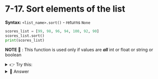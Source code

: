 # 7-17. Sort elements of the list

**Syntax:**  `<list_name>.sort()` - returns `None` 


```python
scores_list = [99, 98, 96, 94, 100, 92, 90]
scores_list.sort()
print(scores_list)
```
**NOTE 📝** :
This function is used only if values are **_all_** int or float or string or boolean

<details>
  <summary>
   👉 Try this: 
  </summary>
Sort the elements of the list and print it

```python
sales_data = [100.45, 102.67, 230.22, 115.75, 201.33, 118.56]
```
</details>

<details>
  <summary>
   👀 Answer 
  </summary>

  ```python  
sales_data.sort()
```
</details>